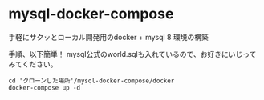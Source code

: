 # mysql-docker-compose
手軽にサクッとローカル開発用のdocker + mysql 8 環境の構築

手順、以下簡単！
mysql公式のworld.sqlも入れているので、お好きにいじってみてください。
```shell
cd 'クローンした場所'/mysql-docker-compose/docker
docker-compose up -d
```
